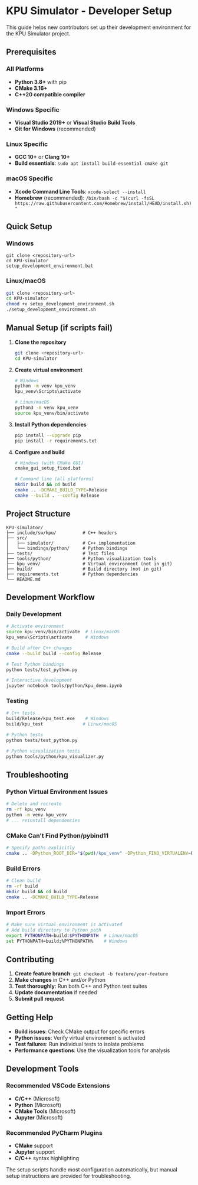 # KPU Simulator - Developer Setup

This guide helps new contributors set up their development environment for the KPU Simulator project.

## Prerequisites

### All Platforms
- **Python 3.8+** with pip
- **CMake 3.16+**
- **C++20 compatible compiler**

### Windows Specific
- **Visual Studio 2019+** or **Visual Studio Build Tools**
- **Git for Windows** (recommended)

### Linux Specific
- **GCC 10+** or **Clang 10+**
- **Build essentials**: `sudo apt install build-essential cmake git`

### macOS Specific  
- **Xcode Command Line Tools**: `xcode-select --install`
- **Homebrew** (recommended): `/bin/bash -c "$(curl -fsSL https://raw.githubusercontent.com/Homebrew/install/HEAD/install.sh)"`

## Quick Setup

### Windows
```batch
git clone <repository-url>
cd KPU-simulator
setup_development_environment.bat
```

### Linux/macOS
```bash
git clone <repository-url>
cd KPU-simulator
chmod +x setup_development_environment.sh
./setup_development_environment.sh
```

## Manual Setup (if scripts fail)

1. **Clone the repository**
   ```bash
   git clone <repository-url>
   cd KPU-simulator
   ```

2. **Create virtual environment**
   ```bash
   # Windows
   python -m venv kpu_venv
   kpu_venv\Scripts\activate
   
   # Linux/macOS
   python3 -m venv kpu_venv
   source kpu_venv/bin/activate
   ```

3. **Install Python dependencies**
   ```bash
   pip install --upgrade pip
   pip install -r requirements.txt
   ```

4. **Configure and build**
   ```bash
   # Windows (with CMake GUI)
   cmake_gui_setup_fixed.bat
   
   # Command line (all platforms)
   mkdir build && cd build
   cmake .. -DCMAKE_BUILD_TYPE=Release
   cmake --build . --config Release
   ```

## Project Structure

```
KPU-simulator/
├── include/sw/kpu/          # C++ headers
├── src/
│   ├── simulator/           # C++ implementation
│   └── bindings/python/     # Python bindings
├── tests/                   # Test files
├── tools/python/            # Python visualization tools
├── kpu_venv/                # Virtual environment (not in git)
├── build/                   # Build directory (not in git)
├── requirements.txt         # Python dependencies
└── README.md
```

## Development Workflow

### Daily Development
```bash
# Activate environment
source kpu_venv/bin/activate  # Linux/macOS
kpu_venv\Scripts\activate     # Windows

# Build after C++ changes
cmake --build build --config Release

# Test Python bindings
python tests/test_python.py

# Interactive development
jupyter notebook tools/python/kpu_demo.ipynb
```

### Testing
```bash
# C++ tests
build/Release/kpu_test.exe    # Windows
build/kpu_test               # Linux/macOS

# Python tests
python tests/test_python.py

# Python visualization tests
python tools/python/kpu_visualizer.py
```

## Troubleshooting

### Python Virtual Environment Issues
```bash
# Delete and recreate
rm -rf kpu_venv
python -m venv kpu_venv
# ... reinstall dependencies
```

### CMake Can't Find Python/pybind11
```bash
# Specify paths explicitly
cmake .. -DPython_ROOT_DIR="$(pwd)/kpu_venv" -DPython_FIND_VIRTUALENV=FIRST
```

### Build Errors
```bash
# Clean build
rm -rf build
mkdir build && cd build
cmake .. -DCMAKE_BUILD_TYPE=Release
```

### Import Errors
```bash
# Make sure virtual environment is activated
# Add build directory to Python path
export PYTHONPATH=build:$PYTHONPATH  # Linux/macOS
set PYTHONPATH=build;%PYTHONPATH%    # Windows
```

## Contributing

1. **Create feature branch**: `git checkout -b feature/your-feature`
2. **Make changes** in C++ and/or Python
3. **Test thoroughly**: Run both C++ and Python test suites  
4. **Update documentation** if needed
5. **Submit pull request**

## Getting Help

- **Build issues**: Check CMake output for specific errors
- **Python issues**: Verify virtual environment is activated
- **Test failures**: Run individual tests to isolate problems
- **Performance questions**: Use the visualization tools for analysis

## Development Tools

### Recommended VSCode Extensions
- **C/C++** (Microsoft)
- **Python** (Microsoft)  
- **CMake Tools** (Microsoft)
- **Jupyter** (Microsoft)

### Recommended PyCharm Plugins
- **CMake** support
- **Jupyter** support
- **C/C++** syntax highlighting

The setup scripts handle most configuration automatically, but manual setup instructions are provided for troubleshooting.
